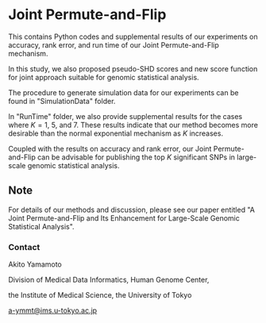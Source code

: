 # Joint Permute-and-Flip
This contains Python codes and supplemental results of our experiments on accuracy, rank error, and run time of our Joint Permute-and-Flip mechanism. 

In this study, we also proposed pseudo-SHD scores and new score function for joint approach suitable for genomic statistical analysis. 

The procedure to generate simulation data for our experiments can be found in "SimulationData" folder.

In "RunTime" folder, we also provide supplemental results for the cases where $K=1$, $5$, and $7$. These results indicate that our method becomes more desirable than the normal exponential mechanism as $K$ increases. 

Coupled with the results on accuracy and rank error, our Joint Permute-and-Flip can be advisable for publishing the top $K$ significant SNPs in large-scale genomic statistical analysis.

## Note

For details of our methods and discussion, please see our paper entitled "A Joint Permute-and-Flip and Its Enhancement for Large-Scale Genomic Statistical Analysis".

### Contact
Akito Yamamoto

Division of Medical Data Informatics, Human Genome Center,

the Institute of Medical Science, the University of Tokyo

a-ymmt@ims.u-tokyo.ac.jp
